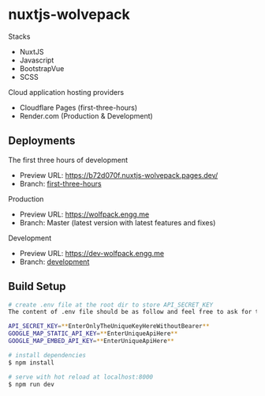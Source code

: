 # nuxtjs-wolvepack
Stacks
- NuxtJS
- Javascript
- BootstrapVue
- SCSS

Cloud application hosting providers
- Cloudflare Pages (first-three-hours)
- Render.com (Production & Development)

## Deployments

The first three hours of development
* Preview URL: https://b72d070f.nuxtjs-wolvepack.pages.dev/
* Branch: [first-three-hours](https://github.com/sg208/nuxtjs-wolvepack/tree/first-three-hours)

Production
* Preview URL: https://wolfpack.engg.me
* Branch: Master (latest version with latest features and fixes)

Development
* Preview URL: https://dev-wolfpack.engg.me
* Branch: [development](https://github.com/sg208/nuxtjs-wolvepack/tree/development)

## Build Setup

```bash
# create .env file at the root dir to store API_SECRET_KEY
The content of .env file should be as follow and feel free to ask for the keys:

API_SECRET_KEY=**EnterOnlyTheUniqueKeyHereWithoutBearer**
GOOGLE_MAP_STATIC_API_KEY=**EnterUniqueApiHere**
GOOGLE_MAP_EMBED_API_KEY=**EnterUniqueApiHere**

# install dependencies
$ npm install

# serve with hot reload at localhost:8000
$ npm run dev
```

